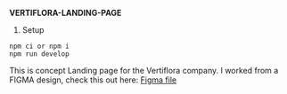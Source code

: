 **VERTIFLORA-LANDING-PAGE**

1.  Setup
```
npm ci or npm i
npm run develop
```

This is concept Landing page for the Vertiflora company. I worked from a FIGMA design, check this out here:
[Figma file](https://www.figma.com/file/hg9zOPp9RCGb5DhZEKQHlB/VERTIFL%C3%93RA-DEVTEST?type=design&node-id=0%3A1&mode=design&t=8a6yjEUQyrhAx2NI-1)